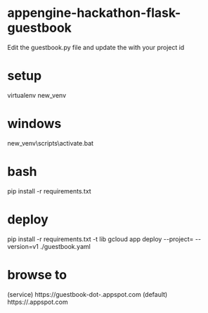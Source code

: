 # appengine-hackathon-flask-guestbook

Edit the guestbook.py file and update the <YOUR PROJECT ID> with your project id

# setup

virtualenv new_venv

# windows
new_venv\scripts\activate.bat

# bash

pip install -r requirements.txt


# deploy
pip install -r requirements.txt -t lib
gcloud app deploy --project=<projectname> --version=v1 ./guestbook.yaml

# browse to
(service) https://guestbook-dot-<projectname>.appspot.com
(default) https://<projectname>.appspot.com
